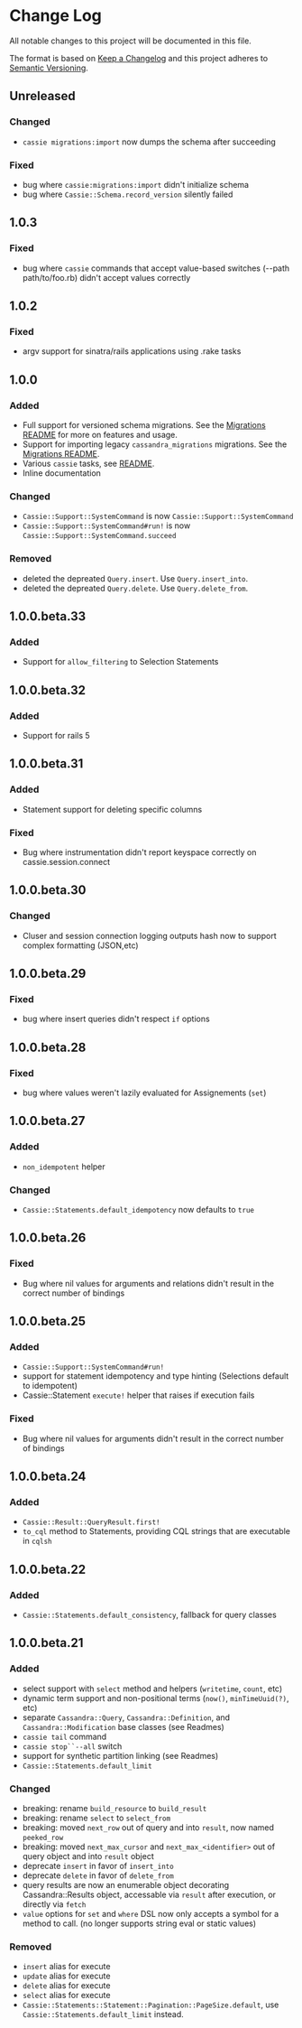 # Change Log

All notable changes to this project will be documented in this file.

The format is based on [Keep a Changelog](http://keepachangelog.com/)
and this project adheres to [Semantic Versioning](http://semver.org/).

## Unreleased
### Changed
- `cassie migrations:import` now dumps the schema after succeeding

### Fixed
- bug where `cassie:migrations:import` didn't initialize schema
- bug where `Cassie::Schema.record_version` silently failed

## 1.0.3

### Fixed
- bug where `cassie` commands that accept value-based switches (--path path/to/foo.rb) didn't accept values correctly

## 1.0.2

### Fixed
- argv support for sinatra/rails applications using .rake tasks

## 1.0.0

### Added
- Full support for versioned schema migrations. See the [Migrations README](./lib/cassie/schema/README.md#readme) for more on features and usage.
- Support for importing legacy `cassandra_migrations` migrations. See the [Migrations README](./lib/cassie/schema/README.md#readme).
- Various `cassie` tasks, see [README](./README.md).
- Inline documentation

### Changed
- `Cassie::Support::SystemCommand` is now `Cassie::Support::SystemCommand`
- `Cassie::Support::SystemCommand#run!` is now `Cassie::Support::SystemCommand.succeed`

### Removed
- deleted the depreated `Query.insert`. Use `Query.insert_into`.
- deleted the depreated `Query.delete`. Use `Query.delete_from`.

## 1.0.0.beta.33

### Added
- Support for `allow_filtering` to Selection Statements

## 1.0.0.beta.32

### Added
- Support for rails 5

## 1.0.0.beta.31

### Added
- Statement support for deleting specific columns

### Fixed
- Bug where instrumentation didn't report keyspace correctly on cassie.session.connect

## 1.0.0.beta.30

### Changed
- Cluser and session connection logging outputs hash now to support complex formatting (JSON,etc)

## 1.0.0.beta.29

### Fixed
- bug where insert queries didn't respect `if` options

## 1.0.0.beta.28

### Fixed
- bug where values weren't lazily evaluated for Assignements (`set`)

## 1.0.0.beta.27

### Added
- `non_idempotent` helper

### Changed
- `Cassie::Statements.default_idempotency` now defaults to `true`

## 1.0.0.beta.26

### Fixed
- Bug where nil values for arguments and relations didn't result in the correct number of bindings

## 1.0.0.beta.25

### Added
- `Cassie::Support::SystemCommand#run!`
- support for statement idempotency and type hinting (Selections default to idempotent)
- Cassie::Statement `execute!` helper that raises if execution fails

### Fixed
- Bug where nil values for arguments didn't result in the correct number of bindings


## 1.0.0.beta.24

### Added
- `Cassie::Result::QueryResult.first!`
- `to_cql` method to Statements, providing CQL strings that are executable in `cqlsh`

## 1.0.0.beta.22

### Added
- `Cassie::Statements.default_consistency`, fallback for query classes

## 1.0.0.beta.21

### Added
- select support with `select` method and helpers (`writetime`, `count`, etc)
- dynamic term support and non-positional terms (`now()`, `minTimeUuid(?)`, etc)
- separate `Cassandra::Query`, `Cassandra::Definition`, and `Cassandra::Modification` base classes (see Readmes)
- `cassie tail` command
- `cassie stop``--all` switch
- support for synthetic partition linking (see Readmes)
- `Cassie::Statements.default_limit`

### Changed
- breaking: rename `build_resource` to `build_result`
- breaking: rename `select` to `select_from`
- breaking: moved `next_row` out of query and into `result`, now named `peeked_row`
- breaking: moved `next_max_cursor` and `next_max_<identifier>` out of query object and into `result` object
- deprecate `insert` in favor of `insert_into`
- deprecate `delete` in favor of `delete_from`
- query results are now an enumerable object decorating Cassandra::Results object, accessable via `result` after execution, or directly via `fetch`
- `value` options for `set` and `where` DSL now only accepts a symbol for a method to call. (no longer supports string eval or static values)

### Removed
- `insert` alias for execute
- `update` alias for execute
- `delete` alias for execute
- `select` alias for execute
- `Cassie::Statements::Statement::Pagination::PageSize.default`, use `Cassie::Statements.default_limit` instead.